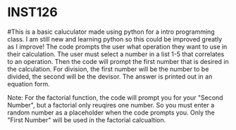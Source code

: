 # INST126
#This is a basic caluculator made using python for a intro programming class. I am still new and learning python so this could be improved greatly as I improve!
The code prompts the user what operation they want to use in their calculation. The user must select a number in a list 1-5 that correlates to an operation.
Then the code will prompt the first number that is desired in the calculation. For division, the first number will be the number to be divided, the second will be the devisor.
The answer is printed out in an equation form.

Note: For the factorial function, the code will prompt you for your "Second Number", but a factorial only reuqires one number. So you must enter a random number as a placeholder when the code prompts you. Only the "First Number" will be used in the factorial calcualtion.
